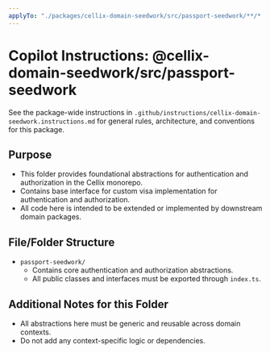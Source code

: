 ```yaml
---
applyTo: "./packages/cellix-domain-seedwork/src/passport-seedwork/**/*.ts"
---
```

# Copilot Instructions: @cellix-domain-seedwork/src/passport-seedwork

See the package-wide instructions in `.github/instructions/cellix-domain-seedwork.instructions.md` for general rules, architecture, and conventions for this package.

## Purpose
- This folder provides foundational abstractions for authentication and authorization in the Cellix monorepo.
- Contains base interface for custom visa implementation for authentication and authorization.
- All code here is intended to be extended or implemented by downstream domain packages.

## File/Folder Structure
- `passport-seedwork/`
    - Contains core authentication and authorization abstractions.
    - All public classes and interfaces must be exported through `index.ts`.

## Additional Notes for this Folder
- All abstractions here must be generic and reusable across domain contexts.
- Do not add any context-specific logic or dependencies.